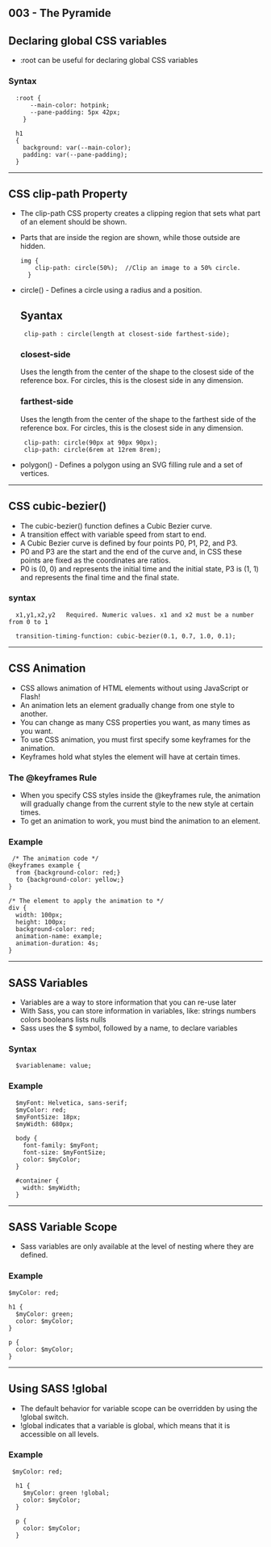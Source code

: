 ## 003 - The Pyramide

## Declaring global CSS variables

  - :root can be useful for declaring global CSS variables
  
  ### Syntax
      
      :root {
          --main-color: hotpink;
          --pane-padding: 5px 42px;
        }
        
      h1
      {
        background: var(--main-color);
        padding: var(--pane-padding);
      }  
---  

## CSS clip-path Property

  - The clip-path CSS property creates a clipping region that sets what part of an element should be shown.
  - Parts that are inside the region are shown, while those outside are hidden.
    
        img {
            clip-path: circle(50%);  //Clip an image to a 50% circle.
          }
      
   - circle() - Defines a circle using a radius and a position.
          
        ## Syantax
        
          clip-path : circle(length at closest-side farthest-side);
        
        ### closest-side
        
        Uses the length from the center of the shape to the closest side of the reference box. For circles, this is the closest side in any dimension.

        ### farthest-side
        
        Uses the length from the center of the shape to the farthest side of the reference box. For circles, this is the closest side in any dimension.

          clip-path: circle(90px at 90px 90px); 
          clip-path: circle(6rem at 12rem 8rem); 
          
   - polygon() - Defines a polygon using an SVG filling rule and a set of vertices.
      
---

## CSS cubic-bezier()

  - The cubic-bezier() function defines a Cubic Bezier curve.
  - A transition effect with variable speed from start to end.
  - A Cubic Bezier curve is defined by four points P0, P1, P2, and P3.
  - P0 and P3 are the start and the end of the curve and, in CSS these points are fixed as the coordinates are ratios.
  - P0 is (0, 0) and represents the initial time and the initial state, P3 is (1, 1) and represents the final time and the final state.

  ### syntax
      
      x1,y1,x2,y2	Required. Numeric values. x1 and x2 must be a number from 0 to 1
      
      transition-timing-function: cubic-bezier(0.1, 0.7, 1.0, 0.1);
   
---
## CSS Animation
    
   - CSS allows animation of HTML elements without using JavaScript or Flash!
   - An animation lets an element gradually change from one style to another.
   - You can change as many CSS properties you want, as many times as you want.
   - To use CSS animation, you must first specify some keyframes for the animation.
   - Keyframes hold what styles the element will have at certain times.

  ### The @keyframes Rule
  
   - When you specify CSS styles inside the @keyframes rule, the animation will gradually change from the current style to the new style at certain times.
   - To get an animation to work, you must bind the animation to an element.
   
   ### Example
   
     /* The animation code */
    @keyframes example {
      from {background-color: red;}
      to {background-color: yellow;}
    }

    /* The element to apply the animation to */
    div {
      width: 100px;
      height: 100px;
      background-color: red;
      animation-name: example;
      animation-duration: 4s;
    }
  
---
## SASS Variables
  
  - Variables are a way to store information that you can re-use later
  - With Sass, you can store information in variables, like:
      strings
      numbers
      colors
      booleans
      lists
      nulls
  - Sass uses the $ symbol, followed by a name, to declare variables
  
   ### Syntax
   
      $variablename: value;
      
   ### Example
   
      $myFont: Helvetica, sans-serif;
      $myColor: red;
      $myFontSize: 18px;
      $myWidth: 680px;

      body {
        font-family: $myFont;
        font-size: $myFontSize;
        color: $myColor;
      }

      #container {
        width: $myWidth;
      }
      
 ---
 
 ## SASS Variable Scope
 
  - Sass variables are only available at the level of nesting where they are defined.
  
  ### Example
  
    $myColor: red;

    h1 {
      $myColor: green;
      color: $myColor;
    }

    p {
      color: $myColor;
    }  
---

 ## Using SASS !global
 
 - The default behavior for variable scope can be overridden by using the !global switch.
 - !global indicates that a variable is global, which means that it is accessible on all levels.
 
 ### Example
 
     $myColor: red;

      h1 {
        $myColor: green !global;
        color: $myColor;
      }

      p {
        color: $myColor;
      }
 
